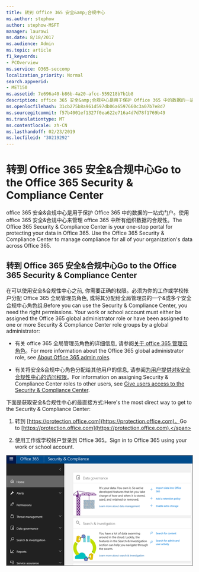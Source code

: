 ```yaml
---
title: 转到 Office 365 安全&amp;合规中心
ms.author: stephow
author: stephow-MSFT
manager: laurawi
ms.date: 8/18/2017
ms.audience: Admin
ms.topic: article
f1_keywords:
- PCOverview
ms.service: O365-seccomp
localization_priority: Normal
search.appverid:
- MET150
ms.assetid: 7e696a40-b86b-4a20-afcc-559218b7b1b8
description: office 365 安全&amp;合规中心是用于保护 Office 365 中的数据的一站式门户。使用 office 365 安全&amp;合规中心来管理 office 365 中所有组织数据的合规性。
ms.openlocfilehash: 31cb275b8a961d597db06a6597660c3a07b7e8d7
ms.sourcegitcommit: f57b4001ef1327f0ea622e716a4d7d78f1769b49
ms.translationtype: MT
ms.contentlocale: zh-CN
ms.lasthandoff: 02/23/2019
ms.locfileid: "30219292"
---
```

# <a name="go-to-the-office-365-security-amp-compliance-center"></a><span data-ttu-id="06d9b-104">转到 Office 365 安全&amp;合规中心</span><span class="sxs-lookup"><span data-stu-id="06d9b-104">Go to the Office 365 Security &amp; Compliance Center</span></span>

<span data-ttu-id="06d9b-p102">office 365 安全&amp;合规中心是用于保护 Office 365 中的数据的一站式门户。使用 office 365 安全&amp;合规中心来管理 office 365 中所有组织数据的合规性。</span><span class="sxs-lookup"><span data-stu-id="06d9b-p102">The Office 365 Security &amp; Compliance Center is your one-stop portal for protecting your data in Office 365. Use the Office 365 Security &amp; Compliance Center to manage compliance for all of your organization's data across Office 365.</span></span>
  
## <a name="go-to-the-office-365-security-amp-compliance-center"></a><span data-ttu-id="06d9b-107">转到 Office 365 安全&amp;合规中心</span><span class="sxs-lookup"><span data-stu-id="06d9b-107">Go to the Office 365 Security &amp; Compliance Center</span></span>

<span data-ttu-id="06d9b-p103">在可以使用安全&amp;合规性中心之前, 你需要正确的权限。必须为你的工作或学校帐户分配 Office 365 全局管理员角色, 或将其分配给全局管理员的一个&amp;或多个安全合规中心角色组:</span><span class="sxs-lookup"><span data-stu-id="06d9b-p103">Before you can use the Security &amp; Compliance Center, you need the right permissions. Your work or school account must either be assigned the Office 365 global administrator role or have been assigned to one or more Security &amp; Compliance Center role groups by a global administrator:</span></span>
  
- <span data-ttu-id="06d9b-110">有关 office 365 全局管理员角色的详细信息, 请参阅[关于 office 365 管理员角色](https://support.office.com/article/da585eea-f576-4f55-a1e0-87090b6aaa9d)。</span><span class="sxs-lookup"><span data-stu-id="06d9b-110">For more information about the Office 365 global administrator role, see [About Office 365 admin roles](https://support.office.com/article/da585eea-f576-4f55-a1e0-87090b6aaa9d).</span></span> 
    
- <span data-ttu-id="06d9b-111">有关将安全&amp;合规中心角色分配给其他用户的信息, 请参阅[为用户提供对&amp;安全合规性中心的访问权限](grant-access-to-the-security-and-compliance-center.md)。</span><span class="sxs-lookup"><span data-stu-id="06d9b-111">For information on assigning Security &amp; Compliance Center roles to other users, see [Give users access to the Security &amp; Compliance Center](grant-access-to-the-security-and-compliance-center.md).</span></span>
    
<span data-ttu-id="06d9b-112">下面是获取安全&amp;合规性中心的最直接方式:</span><span class="sxs-lookup"><span data-stu-id="06d9b-112">Here's the most direct way to get to the Security &amp; Compliance Center:</span></span>
  
1. <span data-ttu-id="06d9b-113">转到 [https://protection.office.com](https://protection.office.com)。</span><span class="sxs-lookup"><span data-stu-id="06d9b-113">Go to [https://protection.office.com](https://protection.office.com).</span></span>
    
2. <span data-ttu-id="06d9b-114">使用工作或学校帐户登录到 Office 365。</span><span class="sxs-lookup"><span data-stu-id="06d9b-114">Sign in to Office 365 using your work or school account.</span></span>
    
![Office 365 安全&amp;合规中心主页](media/f1d35324-ac44-4f59-96a7-b11767b43201.png)
  

